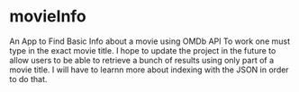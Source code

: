 # movieInfo
An App to Find Basic Info about a movie using OMDb API
To work one must type in the exact movie title. I hope to update the project in the future to allow users to be able to retrieve a bunch of results using only part of a movie title.
I will have to learnn more about indexing with the JSON in order to do that.
